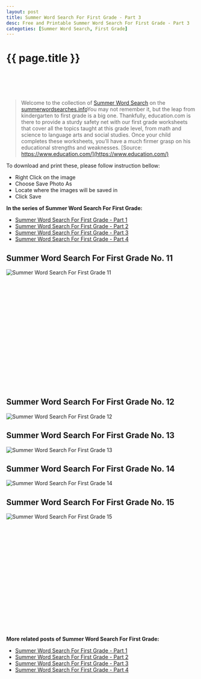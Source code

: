 ```yaml
---
layout: post
title: Summer Word Search For First Grade - Part 3
desc: Free and Printable Summer Word Search For First Grade - Part 3
categoties: [Summer Word Search, First Grade]
---
```

{{ page.title }}
================
<script async src="//pagead2.googlesyndication.com/pagead/js/adsbygoogle.js"></script><!-- UnderTitleAds --> <ins class="adsbygoogle" style="display:inline-block;width:468px;height:60px" data-ad-client="ca-pub-6753140515841889" data-ad-slot="4010138290"></ins><script> (adsbygoogle = window.adsbygoogle || []).push({}); </script>

> Welcome to the collection of [Summer Word Search](http://summerwordsearches.info/) on the [summerwordsearches.info](http://summerwordsearches.info/)You may not remember it, but the leap from kindergarten to first grade is a big one. Thankfully, education.com is there to provide a sturdy safety net with our first grade worksheets that cover all the topics taught at this grade level, from math and science to language arts and social studies. Once your child completes these worksheets, you’ll have a much firmer grasp on his educational strengths and weaknesses. [Source: https://www.education.com/](https://www.education.com/)

To download and print these, please follow instruction bellow:
* Right Click on the image 
* Choose Save Photo As 
* Locate where the images will be saved in 
* Click Save

**In the series of Summer Word Search For First Grade:**

* [Summer Word Search For First Grade - Part 1](http://summerwordsearches.info/2018/04/23/Summer-Word-Search-For-First-Grade-part-1.html)
* [Summer Word Search For First Grade - Part 2](http://summerwordsearches.info/2018/04/23/Summer-Word-Search-For-First-Grade-part-2.html)
* [Summer Word Search For First Grade - Part 3](http://summerwordsearches.info/2018/04/23/Summer-Word-Search-For-First-Grade-part-3.html)
* [Summer Word Search For First Grade - Part 4](http://summerwordsearches.info/2018/04/23/Summer-Word-Search-For-First-Grade-part-4.html)

## Summer Word Search For First Grade No. 11
![Summer Word Search For First Grade 11](http://summerwordsearches.info/img1/Summer-Word-Search-For-First-Grade%20(11).jpg "Summer Word Search For First Grade 11")

<script async src="//pagead2.googlesyndication.com/pagead/js/adsbygoogle.js"></script><!-- Texxtonly --><ins class="adsbygoogle" style="display:inline-block;width:336px;height:280px" data-ad-client="ca-pub-6753140515841889" data-ad-slot="3207852233"></ins><script>(adsbygoogle = window.adsbygoogle || []).push({}); </script>

## Summer Word Search For First Grade No. 12
![Summer Word Search For First Grade 12](http://summerwordsearches.info/img1/Summer-Word-Search-For-First-Grade%20(12).jpg "Summer Word Search For First Grade 12")

## Summer Word Search For First Grade No. 13
![Summer Word Search For First Grade 13](http://summerwordsearches.info/img1/Summer-Word-Search-For-First-Grade%20(13).jpg "Summer Word Search For First Grade 13")

## Summer Word Search For First Grade No. 14
![Summer Word Search For First Grade 14](http://summerwordsearches.info/img1/Summer-Word-Search-For-First-Grade%20(14).jpg "Summer Word Search For First Grade 14")

## Summer Word Search For First Grade No. 15
![Summer Word Search For First Grade 15](http://summerwordsearches.info/img1/Summer-Word-Search-For-First-Grade%20(15).jpg "Summer Word Search For First Grade 15")

<script async src="//pagead2.googlesyndication.com/pagead/js/adsbygoogle.js"></script><!-- Texxtonly --><ins class="adsbygoogle" style="display:inline-block;width:336px;height:280px" data-ad-client="ca-pub-6753140515841889" data-ad-slot="3207852233"></ins><script>(adsbygoogle = window.adsbygoogle || []).push({}); </script>

**More related posts of Summer Word Search For First Grade:**

* [Summer Word Search For First Grade - Part 1](http://summerwordsearches.info/2018/04/23/Summer-Word-Search-For-First-Grade-part-1.html)
* [Summer Word Search For First Grade - Part 2](http://summerwordsearches.info/2018/04/23/Summer-Word-Search-For-First-Grade-part-2.html)
* [Summer Word Search For First Grade - Part 3](http://summerwordsearches.info/2018/04/23/Summer-Word-Search-For-First-Grade-part-3.html)
* [Summer Word Search For First Grade - Part 4](http://summerwordsearches.info/2018/04/23/Summer-Word-Search-For-First-Grade-part-4.html)

